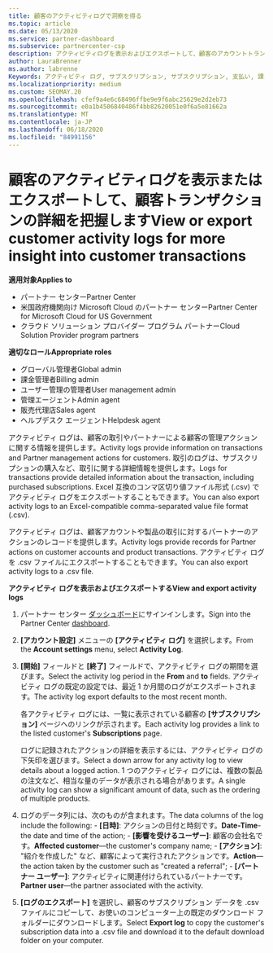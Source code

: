 ```yaml
---
title: 顧客のアクティビティログで洞察を得る
ms.topic: article
ms.date: 05/13/2020
ms.service: partner-dashboard
ms.subservice: partnercenter-csp
description: アクティビティログを表示およびエクスポートして、顧客のアカウントトランザクションやその他の顧客関連のパートナー管理アクティビティに関する洞察を得る方法について説明します。
author: LauraBrenner
ms.author: labrenne
Keywords: アクティビティ ログ, サブスクリプション, サブスクリプション, 支払い, 課金, トランザクション
ms.localizationpriority: medium
ms.custom: SEOMAY.20
ms.openlocfilehash: cfef9a4e6c68496ffbe9e9f6abc25629e2d2eb73
ms.sourcegitcommit: e0a1b4506840486f4bb82620051e0f6a5e81662a
ms.translationtype: MT
ms.contentlocale: ja-JP
ms.lasthandoff: 06/18/2020
ms.locfileid: "84991156"
---
```

# <a name="view-or-export-customer-activity-logs-for-more-insight-into-customer-transactions"></a><span data-ttu-id="21940-104">顧客のアクティビティログを表示またはエクスポートして、顧客トランザクションの詳細を把握します</span><span class="sxs-lookup"><span data-stu-id="21940-104">View or export customer activity logs for more insight into customer transactions</span></span>

<span data-ttu-id="21940-105">**適用対象**</span><span class="sxs-lookup"><span data-stu-id="21940-105">**Applies to**</span></span>

- <span data-ttu-id="21940-106">パートナー センター</span><span class="sxs-lookup"><span data-stu-id="21940-106">Partner Center</span></span>
- <span data-ttu-id="21940-107">米国政府機関向け Microsoft Cloud のパートナー センター</span><span class="sxs-lookup"><span data-stu-id="21940-107">Partner Center for Microsoft Cloud for US Government</span></span>
- <span data-ttu-id="21940-108">クラウド ソリューション プロバイダー プログラム パートナー</span><span class="sxs-lookup"><span data-stu-id="21940-108">Cloud Solution Provider program partners</span></span>

<span data-ttu-id="21940-109">**適切なロール**</span><span class="sxs-lookup"><span data-stu-id="21940-109">**Appropriate roles**</span></span>

- <span data-ttu-id="21940-110">グローバル管理者</span><span class="sxs-lookup"><span data-stu-id="21940-110">Global admin</span></span>
- <span data-ttu-id="21940-111">課金管理者</span><span class="sxs-lookup"><span data-stu-id="21940-111">Billing admin</span></span>
- <span data-ttu-id="21940-112">ユーザー管理の管理者</span><span class="sxs-lookup"><span data-stu-id="21940-112">User management admin</span></span>
- <span data-ttu-id="21940-113">管理エージェント</span><span class="sxs-lookup"><span data-stu-id="21940-113">Admin agent</span></span>
- <span data-ttu-id="21940-114">販売代理店</span><span class="sxs-lookup"><span data-stu-id="21940-114">Sales agent</span></span>
- <span data-ttu-id="21940-115">ヘルプデスク エージェント</span><span class="sxs-lookup"><span data-stu-id="21940-115">Helpdesk agent</span></span>

<span data-ttu-id="21940-116">アクティビティ ログは、顧客の取引やパートナーによる顧客の管理アクションに関する情報を提供します。</span><span class="sxs-lookup"><span data-stu-id="21940-116">Activity logs provide information on transactions and Partner management actions for customers.</span></span> <span data-ttu-id="21940-117">取引のログは、サブスクリプションの購入など、取引に関する詳細情報を提供します。</span><span class="sxs-lookup"><span data-stu-id="21940-117">Logs for transactions provide detailed information about the transaction, including purchased subscriptions.</span></span> <span data-ttu-id="21940-118">Excel 互換のコンマ区切り値ファイル形式 (.csv) でアクティビティ ログをエクスポートすることもできます。</span><span class="sxs-lookup"><span data-stu-id="21940-118">You can also export activity logs to an Excel-compatible comma-separated value file format (.csv).</span></span>

<span data-ttu-id="21940-119">アクティビティ ログは、顧客アカウントや製品の取引に対するパートナーのアクションのレコードを提供します。</span><span class="sxs-lookup"><span data-stu-id="21940-119">Activity logs provide records for Partner actions on customer accounts and product transactions.</span></span> <span data-ttu-id="21940-120">アクティビティ ログを .csv ファイルにエクスポートすることもできます。</span><span class="sxs-lookup"><span data-stu-id="21940-120">You can also export activity logs to a .csv file.</span></span>

<span data-ttu-id="21940-121">**アクティビティ ログを表示およびエクスポートする**</span><span class="sxs-lookup"><span data-stu-id="21940-121">**View and export activity logs**</span></span>

1. <span data-ttu-id="21940-122">パートナー センター [ダッシュボード](https://partner.microsoft.com/dashboard)にサインインします。</span><span class="sxs-lookup"><span data-stu-id="21940-122">Sign into the Partner Center [dashboard](https://partner.microsoft.com/dashboard).</span></span>

2. <span data-ttu-id="21940-123">**[アカウント設定]** メニューの **[アクティビティ ログ]** を選択します。</span><span class="sxs-lookup"><span data-stu-id="21940-123">From the **Account settings** menu, select **Activity Log**.</span></span>
2.  <span data-ttu-id="21940-124">**[開始]** フィールドと **[終了]** フィールドで、アクティビティ ログの期間を選びます。</span><span class="sxs-lookup"><span data-stu-id="21940-124">Select the activity log period in the **From** and **to** fields.</span></span> <span data-ttu-id="21940-125">アクティビティ ログの既定の設定では、最近 1 か月間のログがエクスポートされます。</span><span class="sxs-lookup"><span data-stu-id="21940-125">The activity log export defaults to the most recent month.</span></span>

    <span data-ttu-id="21940-126">各アクティビティ ログには、一覧に表示されている顧客の **[サブスクリプション]** ページへのリンクが示されます。</span><span class="sxs-lookup"><span data-stu-id="21940-126">Each activity log provides a link to the listed customer's **Subscriptions** page.</span></span>

    <span data-ttu-id="21940-127">ログに記録されたアクションの詳細を表示するには、アクティビティ ログの下矢印を選びます。</span><span class="sxs-lookup"><span data-stu-id="21940-127">Select a down arrow for any activity log to view details about a logged action.</span></span> <span data-ttu-id="21940-128">1 つのアクティビティ ログには、複数の製品の注文など、相当な量のデータが表示される場合があります。</span><span class="sxs-lookup"><span data-stu-id="21940-128">A single activity log can show a significant amount of data, such as the ordering of multiple products.</span></span>

3.   <span data-ttu-id="21940-129">ログのデータ列には、次のものが含まれます。</span><span class="sxs-lookup"><span data-stu-id="21940-129">The data columns of the log include the following:</span></span>
    -   <span data-ttu-id="21940-130">**[日時]**: アクションの日付と時刻です。</span><span class="sxs-lookup"><span data-stu-id="21940-130">**Date-Time**-the date and time of the action;</span></span>
    -   <span data-ttu-id="21940-131">**[影響を受けるユーザー]**: 顧客の会社名です。</span><span class="sxs-lookup"><span data-stu-id="21940-131">**Affected customer**—the customer's company name;</span></span>
    -   <span data-ttu-id="21940-132">**[アクション]**: "紹介を作成した" など、顧客によって実行されたアクションです。</span><span class="sxs-lookup"><span data-stu-id="21940-132">**Action**—the action taken by the customer such as "created a referral";</span></span>
    -   <span data-ttu-id="21940-133">**[パートナー ユーザー]**: アクティビティに関連付けられているパートナーです。</span><span class="sxs-lookup"><span data-stu-id="21940-133">**Partner user**—the partner associated with the activity.</span></span>

4.  <span data-ttu-id="21940-134">**[ログのエクスポート]** を選択し、顧客のサブスクリプション データを .csv ファイルにコピーして、お使いのコンピューター上の既定のダウンロード フォルダーにダウンロードします。</span><span class="sxs-lookup"><span data-stu-id="21940-134">Select **Export log** to copy the customer's subscription data into a .csv file and download it to the default download folder on your computer.</span></span>
    
 

 



